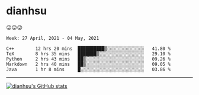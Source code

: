
# dianhsu

:stuck_out_tongue_winking_eye::stuck_out_tongue_winking_eye::stuck_out_tongue_winking_eye:

<!--START_SECTION:waka-->
```text
Week: 27 April, 2021 - 04 May, 2021

C++        12 hrs 20 mins  ██████████▒░░░░░░░░░░░░░░   41.80 % 
TeX        8 hrs 35 mins   ███████▒░░░░░░░░░░░░░░░░░   29.10 % 
Python     2 hrs 43 mins   ██▒░░░░░░░░░░░░░░░░░░░░░░   09.26 % 
Markdown   2 hrs 40 mins   ██▒░░░░░░░░░░░░░░░░░░░░░░   09.05 % 
Java       1 hr 8 mins     █░░░░░░░░░░░░░░░░░░░░░░░░   03.86 % 
```
<!--END_SECTION:waka-->

---

[![dianhsu's GitHub stats](https://github-readme-stats.vercel.app/api?username=dianhsu)](https://github.com/anuraghazra/github-readme-stats)
